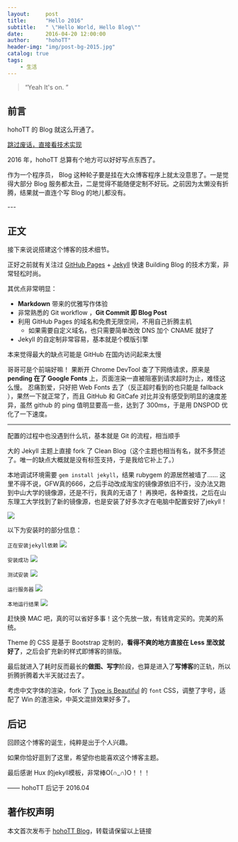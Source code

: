 ```yaml
---
layout:     post
title:      "Hello 2016"
subtitle:   " \"Hello World, Hello Blog\""
date:       2016-04-20 12:00:00
author:     "hohoTT"
header-img: "img/post-bg-2015.jpg"
catalog: true
tags:
    - 生活
---
```


> “Yeah It's on. ”


## 前言

hohoTT 的 Blog 就这么开通了。

[跳过废话，直接看技术实现 ](#build)



2016 年，hohoTT 总算有个地方可以好好写点东西了。


作为一个程序员， Blog 这种轮子要是挂在大众博客程序上就太没意思了。一是觉得大部分 Blog 服务都太丑，二是觉得不能随便定制不好玩。之前因为太懒没有折腾，结果就一直连个写 Blog 的地儿都没有。


<p id = "build"></p>
---

## 正文

接下来说说搭建这个博客的技术细节。

正好之前就有关注过 [GitHub Pages](https://pages.github.com/) + [Jekyll](http://jekyllrb.com/) 快速 Building Blog 的技术方案，非常轻松时尚。

其优点非常明显：

* **Markdown** 带来的优雅写作体验
* 非常熟悉的 Git workflow ，**Git Commit 即 Blog Post**
* 利用 GitHub Pages 的域名和免费无限空间，不用自己折腾主机
	* 如果需要自定义域名，也只需要简单改改 DNS 加个 CNAME 就好了
* Jekyll 的自定制非常容易，基本就是个模版引擎

本来觉得最大的缺点可能是 GitHub 在国内访问起来太慢

哥哥可是个前端好嘛！ 果断开 Chrome DevTool 查了下网络请求，原来是 **pending 在了 Google Fonts** 上，页面渲染一直被阻塞到请求超时为止，难怪这么慢。
忍痛割爱，只好把 Web Fonts 去了（反正超时看到的也只能是 fallback ），果然一下就正常了，而且 GitHub 和 GitCafe 对比并没有感受到明显的速度差异，虽然 github 的 ping 值明显要高一些，达到了 300ms，于是用 DNSPOD 优化了一下速度。

---

配置的过程中也没遇到什么坑，基本就是 Git 的流程，相当顺手

大的 Jekyll 主题上直接 fork 了 Clean Blog（这个主题也相当有名，就不多赘述了。唯一的缺点大概就是没有标签支持，于是我给它补上了。）

本地调试环境需要 `gem install jekyll`，结果 rubygem 的源居然被墙了……
这里不得不说，GFW真的666，之后手动改成淘宝的镜像源依旧不行，没办法又跑到中山大学的镜像源，还是不行，我真的无语了！
再换吧，各种查找，之后在山东理工大学找到了新的镜像源，也是安装了好多次才在电脑中配置安好了jekyll！

![](http://www.hohott.wang/img/404-bg.jpg)

以下为安装时的部分信息：

`正在安装jekyll依赖`
![](http://www.hohott.wang/img/install_message/installing.png)

`安装成功`
![](http://www.hohott.wang/img/install_message/install_success.png)

`测试安装`
![](http://www.hohott.wang/img/install_message/install_test.png)

`运行服务器`
![](http://www.hohott.wang/img/install_message/server_start.png)

`本地运行结果`
![](http://www.hohott.wang/img/install_message/run.png)



赶快换 MAC 吧，真的可以省好多事！这个先放一放，有钱肯定买的。完美的系统。

Theme 的 CSS 是基于 Bootstrap 定制的，**看得不爽的地方直接在 Less 里改就好了**，之后会扩充新的样式即博客的排版。

最后就进入了耗时反而最长的**做图、写字**阶段，也算是进入了**写博客**的正轨，所以折腾折腾着大半天就过去了。

考虑中文字体的渲染，fork 了 [Type is Beautiful](http://www.typeisbeautiful.com/) 的 `font` CSS，调整了字号，适配了 Win 的渣渲染，中英文混排效果好多了。

## 后记

回顾这个博客的诞生，纯粹是出于个人兴趣。

如果你恰好逛到了这里，希望你也能喜欢这个博客主题。

最后感谢 Hux 的jekyll模板，非常棒O(∩_∩)O！！！

—— hohoTT 后记于 2016.04

## 著作权声明
本文首次发布于 [hohoTT Blog](http://www.hohott.wang/2016/04/20/hello-2016/)，转载请保留以上链接


